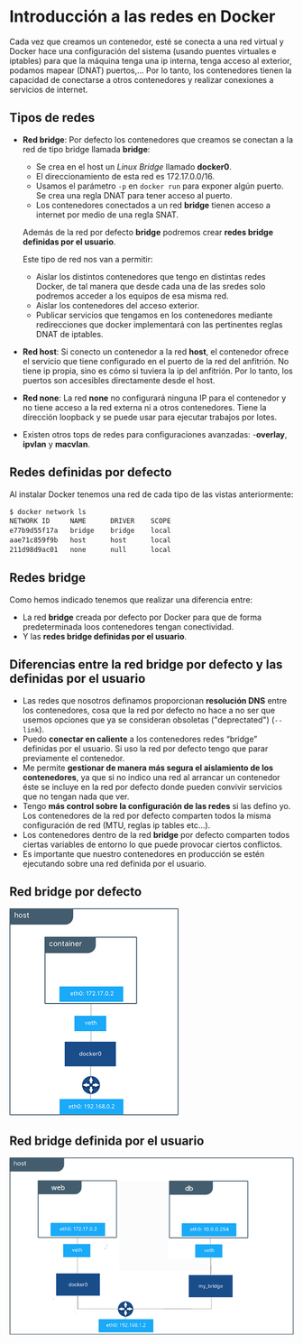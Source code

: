 # Introducción a las redes en Docker

Cada vez que creamos un contenedor, esté se conecta a una red virtual y Docker hace una configuración del sistema (usando puentes virtuales e iptables) para que la máquina tenga una ip interna, tenga acceso al exterior, podamos mapear (DNAT) puertos,...
Por lo tanto, los contenedores tienen la capacidad de conectarse a otros contenedores y realizar conexiones a servicios de internet. 

## Tipos de redes

* **Red bridge**: Por defecto los contenedores que creamos se conectan a la red de tipo bridge llamada **bridge**:
    * Se crea en el host un *Linux Bridge* llamado **docker0**.
    * El direccionamiento de esta red es 172.17.0.0/16.
    * Usamos el parámetro `-p` en `docker run` para exponer algún puerto. Se crea una regla DNAT para tener acceso al puerto.
    * Los contenedores conectados a un red **bridge** tienen acceso a internet por medio de una regla SNAT.

    Además de la red por defecto **bridge** podremos crear **redes bridge definidas por el usuario**.

    Este tipo de red nos van a permitir:

    * Aislar los distintos contenedores que tengo en distintas redes Docker, de tal manera que desde cada una de las sredes solo podremos acceder a los equipos de esa misma red.
    * Aislar los contenedores del acceso exterior.
    * Publicar servicios que tengamos en los contenedores mediante redirecciones que docker implementará con las pertinentes reglas DNAT de iptables.

* **Red host**: Si conecto un contenedor a la red **host**, el contenedor ofrece el servicio que tiene configurado en el puerto de la red del anfitrión. No tiene ip propia, sino es cómo si tuviera la ip del anfitrión. Por lo tanto, los puertos son accesibles directamente desde el host.
* **Red none**: La red **none** no configurará ninguna IP para el contenedor y no tiene acceso a la red externa ni a otros contenedores. Tiene la dirección loopback y se puede usar para ejecutar trabajos por lotes.
* Existen otros tops de redes para configuraciones avanzadas: -**overlay**, **ipvlan** y **macvlan**.

## Redes definidas por defecto

Al instalar Docker tenemos una red de cada tipo de las vistas anteriormente:

```bash
$ docker network ls
NETWORK ID     NAME      DRIVER    SCOPE
e77b9d55f17a   bridge    bridge    local
aae71c859f9b   host      host      local
211d98d9ac01   none      null      local
```

## Redes bridge

Como hemos indicado tenemos que realizar una diferencia entre:

* La red **bridge** creada por defecto por Docker para que de forma predeterminada loos contenedores tengan conectividad.
* Y las **redes bridge definidas por el usuario**.

## Diferencias entre la red bridge por defecto y las definidas por el usuario

* Las redes que nosotros definamos proporcionan **resolución DNS** entre los contenedores, cosa que la red por defecto no hace a no ser que usemos opciones que ya se consideran obsoletas ("deprectated") (`--link`).
* Puedo **conectar en caliente** a los contenedores redes “bridge” definidas por el usuario. Si uso la red por defecto tengo que parar previamente el contenedor.
* Me permite **gestionar de manera más segura el aislamiento de los contenedores**, ya que si no indico una red al arrancar un contenedor éste se incluye en la red por defecto donde pueden convivir servicios que no tengan nada que ver.
* Tengo **más control sobre la configuración de las redes** si las defino yo. Los contenedores de la red por defecto comparten todos la misma configuración de red (MTU, reglas ip tables etc...).
* Los contenedores dentro de la red **bridge** por defecto comparten todos ciertas variables de entorno lo que puede provocar ciertos conflictos.
* Es importante que nuestro contenedores en producción se estén ejecutando sobre una red definida por el usuario.

## Red bridge por defecto

![ ](img/bridge1.png)

## Red bridge definida por el usuario

![ ](img/bridge2.png)